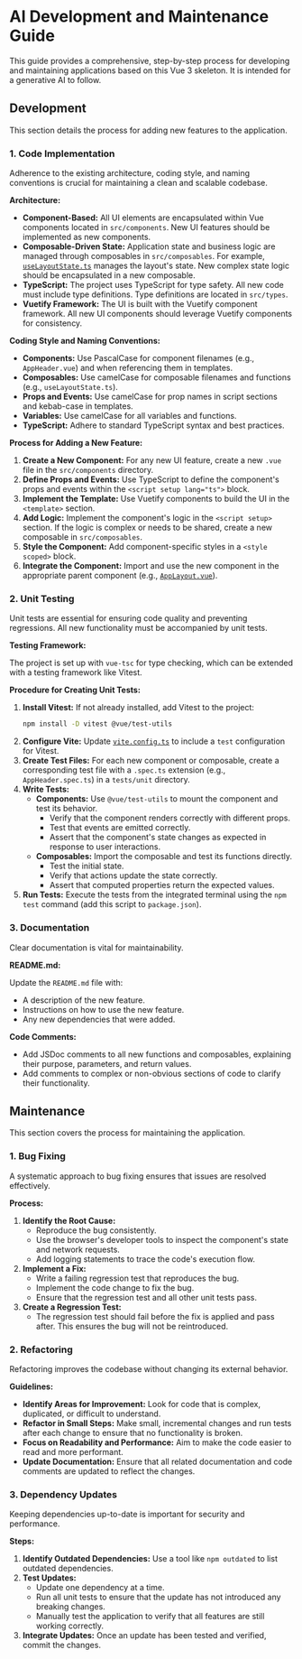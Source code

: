 # AI Development and Maintenance Guide

This guide provides a comprehensive, step-by-step process for developing and maintaining applications based on this Vue 3 skeleton. It is intended for a generative AI to follow.

## Development

This section details the process for adding new features to the application.

### 1. Code Implementation

Adherence to the existing architecture, coding style, and naming conventions is crucial for maintaining a clean and scalable codebase.

**Architecture:**

*   **Component-Based:** All UI elements are encapsulated within Vue components located in `src/components`. New UI features should be implemented as new components.
*   **Composable-Driven State:** Application state and business logic are managed through composables in `src/composables`. For example, [`useLayoutState.ts`](src/composables/useLayoutState.ts:1) manages the layout's state. New complex state logic should be encapsulated in a new composable.
*   **TypeScript:** The project uses TypeScript for type safety. All new code must include type definitions. Type definitions are located in `src/types`.
*   **Vuetify Framework:** The UI is built with the Vuetify component framework. All new UI components should leverage Vuetify components for consistency.

**Coding Style and Naming Conventions:**

*   **Components:** Use PascalCase for component filenames (e.g., `AppHeader.vue`) and when referencing them in templates.
*   **Composables:** Use camelCase for composable filenames and functions (e.g., `useLayoutState.ts`).
*   **Props and Events:** Use camelCase for prop names in script sections and kebab-case in templates.
*   **Variables:** Use camelCase for all variables and functions.
*   **TypeScript:** Adhere to standard TypeScript syntax and best practices.

**Process for Adding a New Feature:**

1.  **Create a New Component:** For any new UI feature, create a new `.vue` file in the `src/components` directory.
2.  **Define Props and Events:** Use TypeScript to define the component's props and events within the `<script setup lang="ts">` block.
3.  **Implement the Template:** Use Vuetify components to build the UI in the `<template>` section.
4.  **Add Logic:** Implement the component's logic in the `<script setup>` section. If the logic is complex or needs to be shared, create a new composable in `src/composables`.
5.  **Style the Component:** Add component-specific styles in a `<style scoped>` block.
6.  **Integrate the Component:** Import and use the new component in the appropriate parent component (e.g., [`AppLayout.vue`](src/components/AppLayout.vue:1)).

### 2. Unit Testing

Unit tests are essential for ensuring code quality and preventing regressions. All new functionality must be accompanied by unit tests.

**Testing Framework:**

The project is set up with `vue-tsc` for type checking, which can be extended with a testing framework like Vitest.

**Procedure for Creating Unit Tests:**

1.  **Install Vitest:** If not already installed, add Vitest to the project:
    ```bash
    npm install -D vitest @vue/test-utils
    ```
2.  **Configure Vite:** Update [`vite.config.ts`](vite.config.ts:1) to include a `test` configuration for Vitest.
3.  **Create Test Files:** For each new component or composable, create a corresponding test file with a `.spec.ts` extension (e.g., `AppHeader.spec.ts`) in a `tests/unit` directory.
4.  **Write Tests:**
    *   **Components:** Use `@vue/test-utils` to mount the component and test its behavior.
        *   Verify that the component renders correctly with different props.
        *   Test that events are emitted correctly.
        *   Assert that the component's state changes as expected in response to user interactions.
    *   **Composables:** Import the composable and test its functions directly.
        *   Test the initial state.
        *   Verify that actions update the state correctly.
        *   Assert that computed properties return the expected values.
5.  **Run Tests:** Execute the tests from the integrated terminal using the `npm test` command (add this script to `package.json`).

### 3. Documentation

Clear documentation is vital for maintainability.

**README.md:**

Update the `README.md` file with:

*   A description of the new feature.
*   Instructions on how to use the new feature.
*   Any new dependencies that were added.

**Code Comments:**

*   Add JSDoc comments to all new functions and composables, explaining their purpose, parameters, and return values.
*   Add comments to complex or non-obvious sections of code to clarify their functionality.

## Maintenance

This section covers the process for maintaining the application.

### 1. Bug Fixing

A systematic approach to bug fixing ensures that issues are resolved effectively.

**Process:**

1.  **Identify the Root Cause:**
    *   Reproduce the bug consistently.
    *   Use the browser's developer tools to inspect the component's state and network requests.
    *   Add logging statements to trace the code's execution flow.
2.  **Implement a Fix:**
    *   Write a failing regression test that reproduces the bug.
    *   Implement the code change to fix the bug.
    *   Ensure that the regression test and all other unit tests pass.
3.  **Create a Regression Test:**
    *   The regression test should fail before the fix is applied and pass after. This ensures the bug will not be reintroduced.

### 2. Refactoring

Refactoring improves the codebase without changing its external behavior.

**Guidelines:**

*   **Identify Areas for Improvement:** Look for code that is complex, duplicated, or difficult to understand.
*   **Refactor in Small Steps:** Make small, incremental changes and run tests after each change to ensure that no functionality is broken.
*   **Focus on Readability and Performance:** Aim to make the code easier to read and more performant.
*   **Update Documentation:** Ensure that all related documentation and code comments are updated to reflect the changes.

### 3. Dependency Updates

Keeping dependencies up-to-date is important for security and performance.

**Steps:**

1.  **Identify Outdated Dependencies:** Use a tool like `npm outdated` to list outdated dependencies.
2.  **Test Updates:**
    *   Update one dependency at a time.
    *   Run all unit tests to ensure that the update has not introduced any breaking changes.
    *   Manually test the application to verify that all features are still working correctly.
3.  **Integrate Updates:** Once an update has been tested and verified, commit the changes.